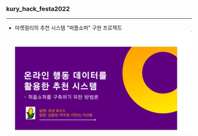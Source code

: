 ### kury_hack_festa2022
---------------
- 마켓컬리의 추천 시스템 "퍼플쇼퍼" 구현 프로젝트
![](https://github.com/Asunny2019/kury_hack_festa2022/blob/main/kurly_img/1.png?raw=true)
